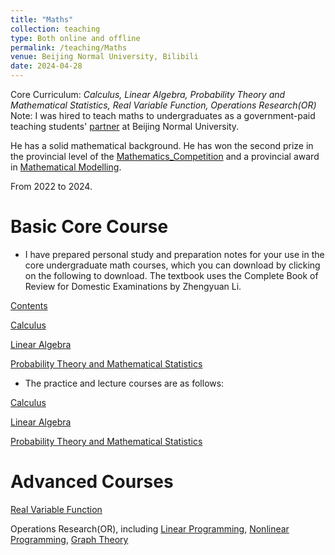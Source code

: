 ```yaml
---
title: "Maths"
collection: teaching
type: Both online and offline
permalink: /teaching/Maths
venue: Beijing Normal University, Bilibili
date: 2024-04-28
---
```


Core Curriculum: *Calculus, Linear Algebra, Probability Theory and Mathematical Statistics, Real Variable Function, Operations Research(OR)* Note: I was hired to teach maths to undergraduates as a government-paid teaching students' [partner](https://mailbnueducn-my.sharepoint.com/:b:/g/personal/sjs_mail_bnu_edu_cn/ETC-iBdXiD9ApNWRpXRWE58BUaI8qZSbdt-MbQ2Xp0xjvw?e=RDzHih) at Beijing Normal University.

He has a solid mathematical background. He has won the second prize in the provincial level of the [Mathematics_Competition](https://mailbnueducn-my.sharepoint.com/:b:/g/personal/sjs_mail_bnu_edu_cn/EWDW-09JwS9Isi1YCfuUAfsBKptE6epI-BI4lZe-LpBY7A?e=FGh1QK) and a provincial award in [Mathematical Modelling](https://mailbnueducn-my.sharepoint.com/:b:/g/personal/sjs_mail_bnu_edu_cn/EcS0DjYz-g9Do25Fv7FiRo4BV5E4MtMyHSuyQheJIGdaZQ?e=OewGrY).

From 2022 to 2024.

Basic Core Course
======

* I have prepared personal study and preparation notes for your use in the core undergraduate math courses, which you can download by clicking on the following to download. The textbook uses the Complete Book of Review for Domestic Examinations by Zhengyuan Li.

[Contents](https://github.com/samuelssj123/WareHouse/raw/refs/heads/master/math_mulu.pdf)

[Calculus](https://github.com/samuelssj123/WareHouse/raw/refs/heads/master/math_Calculus.pdf)

[Linear Algebra](https://github.com/samuelssj123/WareHouse/raw/refs/heads/master/math_linear_algebra.pdf)

[Probability Theory and Mathematical Statistics](https://github.com/samuelssj123/WareHouse/raw/refs/heads/master/math_pro_sta.pdf)

* The practice and lecture courses are as follows:

[Calculus](https://www.bilibili.com/video/BV1Q7421f7jn/)

[Linear Algebra](https://www.bilibili.com/video/BV1ar42177QF/)

[Probability Theory and Mathematical Statistics](https://www.bilibili.com/video/BV1rm421p7y8/)

Advanced Courses
======
[Real Variable Function](https://www.bilibili.com/video/BV1nu411Y77F/)

Operations Research(OR), including [Linear Programming](https://www.bilibili.com/video/BV1bF4m1T7nF/), [Nonlinear Programming](https://www.bilibili.com/video/BV1Ct421T7Fm/), [Graph Theory](https://www.bilibili.com/video/BV1sJ4m1K76Z/)

